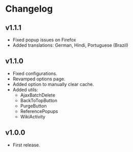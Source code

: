 # Changelog

## v1.1.1

- Fixed popup issues on Firefox
- Added translations: German, Hindi, Portuguese (Brazil)

## v1.1.0

- Fixed configurations.
- Revamped options page.
- Added option to manually clear cache.
- Added utils:
  - AjaxBatchDelete
  - BackToTopButton
  - PurgeButton
  - ReferencePopups
  - WikiActivity

## v1.0.0

- First release.
